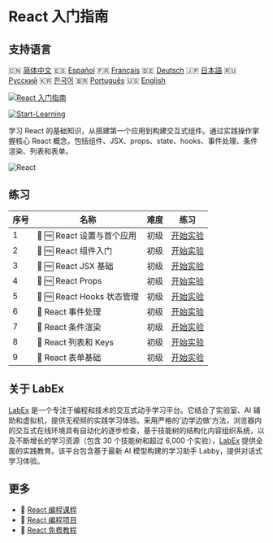 # React 入门指南

## 支持语言

🇨🇳 [简体中文](README_zh.md) 🇪🇸 [Español](README_es.md) 🇫🇷 [Français](README_fr.md) 🇩🇪 [Deutsch](README_de.md) 🇯🇵 [日本語](README_ja.md) 🇷🇺 [Русский](README_ru.md) 🇰🇷 [한국어](README_ko.md) 🇧🇷 [Português](README_pt.md) 🇺🇸 [English](README.md) 

[![React 入门指南](https://cover-creator.labex.io/react-for-beginners.png?lang=zh)](https://labex.io/zh/courses/react-for-beginners)

[![Start-Learning](https://img.shields.io/badge/Start-Learning-whitesmoke?style=for-the-badge)](https://labex.io/zh/courses/react-for-beginners)

学习 React 的基础知识，从搭建第一个应用到构建交互式组件。通过实践操作掌握核心 React 概念，包括组件、JSX、props、state、hooks、事件处理、条件渲染、列表和表单。

![React](https://img.shields.io/badge/React-whitesmoke?style=for-the-badge&logo=react)


## 练习

|   序号 | 名称                       | 难度   | 练习                                                                                                                                  |
|--------|----------------------------|--------|---------------------------------------------------------------------------------------------------------------------------------------|
|      1 | 🧩 🆓 React 设置与首个应用 | 初级   | <a target='_blank' href='https://labex.io/zh/labs/react-react-setup-and-first-app-598881?course=react-for-beginners'>开始实验</a>     |
|      2 | 🧩 🆓 React 组件入门       | 初级   | <a target='_blank' href='https://labex.io/zh/labs/react-react-components-introduction-601735?course=react-for-beginners'>开始实验</a> |
|      3 | 🧩 🆓 React JSX 基础       | 初级   | <a target='_blank' href='https://labex.io/zh/labs/react-react-jsx-basics-601739?course=react-for-beginners'>开始实验</a>              |
|      4 | 🧩 🆓 React Props          | 初级   | <a target='_blank' href='https://labex.io/zh/labs/react-react-props-601741?course=react-for-beginners'>开始实验</a>                   |
|      5 | 🧩 🆓 React Hooks 状态管理 | 初级   | <a target='_blank' href='https://labex.io/zh/labs/react-react-state-with-hooks-601742?course=react-for-beginners'>开始实验</a>        |
|      6 | 🧩  React 事件处理         | 初级   | <a target='_blank' href='https://labex.io/zh/labs/react-react-event-handling-601737?course=react-for-beginners'>开始实验</a>          |
|      7 | 🧩  React 条件渲染         | 初级   | <a target='_blank' href='https://labex.io/zh/labs/react-react-conditional-rendering-601736?course=react-for-beginners'>开始实验</a>   |
|      8 | 🧩  React 列表和 Keys      | 初级   | <a target='_blank' href='https://labex.io/zh/labs/react-react-lists-and-keys-601740?course=react-for-beginners'>开始实验</a>          |
|      9 | 🧩  React 表单基础         | 初级   | <a target='_blank' href='https://labex.io/zh/labs/react-react-forms-basics-601738?course=react-for-beginners'>开始实验</a>            |

## 关于 LabEx

[LabEx](https://labex.io) 是一个专注于编程和技术的交互式动手学习平台。它结合了实验室、AI 辅助和虚拟机，提供无视频的实践学习体验。采用严格的'边学边做'方法，浏览器内的交互式在线环境具有自动化的逐步检查，基于技能树的结构化内容组织系统，以及不断增长的学习资源（包含 30 个技能树和超过 6,000 个实验），[LabEx](https://labex.io) 提供全面的实践教育。该平台包含基于最新 AI 模型构建的学习助手 Labby，提供对话式学习体验。

## 更多

- 🔗 [React 编程课程](https://github.com/labex-labs/awesome-programming-courses)
- 🔗 [React 编程项目](https://github.com/labex-labs/awesome-programming-projects)
- 🔗 [React 免费教程](https://github.com/labex-labs/react-free-tutorials)

